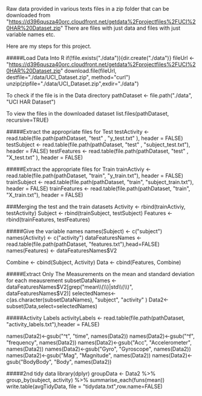 Raw data provided in various texts files in a zip folder that can be downloaded from  "https://d396qusza40orc.cloudfront.net/getdata%2Fprojectfiles%2FUCI%20HAR%20Dataset.zip"
There are files with just data and files with just variable names etc.

Here are my steps for this project.

#####Load Data Into R
    if(!file.exists("./data")){dir.create("./data")}
    fileUrl <- "https://d396qusza40orc.cloudfront.net/getdata%2Fprojectfiles%2FUCI%20HAR%20Dataset.zip"
    download.file(fileUrl, destfile="./data/UCI_Dataset.zip", method="curl")
    unzip(zipfile="./data/UCI_Dataset.zip",exdir="./data")

To check if the file is in the Data directory
    pathDataset <- file.path("./data", "UCI HAR Dataset")

To view the files in the downloaded dataset
    list.files(pathDataset, recursive=TRUE)

#####Extract the appropriate files for Test
testActivity  <- read.table(file.path(pathDataset, "test" , "y_test.txt" ), header = FALSE)
testSubject  <- read.table(file.path(pathDataset, "test" , "subject_test.txt"), header = FALSE)
testFeatures  <- read.table(file.path(pathDataset, "test" , "X_test.txt" ), header = FALSE)


#####Extract the appropriate files for Train
trainActiviy <- read.table(file.path(pathDataset, "train", "y_train.txt"), header = FALSE)
trainSubject <- read.table(file.path(pathDataset, "train", "subject_train.txt"), header = FALSE)
trainFeatures <- read.table(file.path(pathDataset, "train", "X_train.txt"), header = FALSE)

###Merging the test and the train datasets
Activity <- rbind(trainActiviy, testActivity)
Subject <- rbind(trainSubject, testSubject)
Features <- rbind(trainFeatures, testFeatures)

#####Give the variable names
names(Subject) <- c("subject")
names(Activity) <- c("activity")
dataFeaturesNames <- read.table(file.path(pathDataset, "features.txt"),head=FALSE)
names(Features) <- dataFeaturesNames$V2

Combine <- cbind(Subject, Activity)
Data <- cbind(Features, Combine)

#####Extract Only The Measurements on the mean and standard deviation for each meausrement
subsetDataNames <- dataFeaturesNames$V2[grep("mean\\(\\)|std\\(\\)", dataFeaturesNames$V2)]
selectedNames<-c(as.character(subsetDataNames), "subject", "activity" )
Data2<-subset(Data,select=selectedNames)

#####Activity Labels
activityLabels <- read.table(file.path(pathDataset, "activity_labels.txt"),header = FALSE)

names(Data2)<-gsub("^t", "time", names(Data2))
names(Data2)<-gsub("^f", "frequency", names(Data2))
names(Data2)<-gsub("Acc", "Accelerometer", names(Data2))
names(Data2)<-gsub("Gyro", "Gyroscope", names(Data2))
names(Data2)<-gsub("Mag", "Magnitude", names(Data2))
names(Data2)<-gsub("BodyBody", "Body", names(Data2))

#####2nd tidy data
library(dplyr)
groupData <- Data2 %>%
        group_by(subject, activity) %>%
        summarise_each(funs(mean))
write.table(avgTidyData, file = "tidydata.txt",row.name=FALSE)
